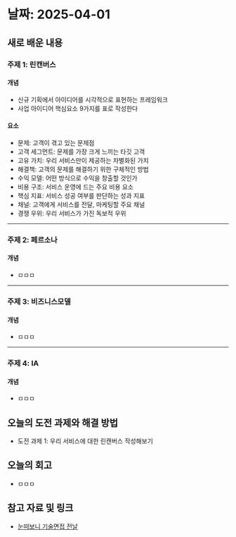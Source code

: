 # 날짜: 2025-04-01

## 새로 배운 내용
### 주제 1: 린캔버스
#### 개념
- 신규 기획에서 아이디어를 시각적으로 표현하는 프레임워크
- 사업 아이디어 핵심요소 9가지를 표로 작성한다

#### 요소
- 문제: 고객이 겪고 있는 문제점
- 고객 세그먼트: 문제를 가장 크게 느끼는 타깃 고객
- 고유 가치: 우리 서비스만이 제공하는 차별화된 가치
- 해결책: 고객의 문제를 해결하기 위한 구체적인 방법
- 수익 모델: 어떤 방식으로 수익을 창출할 것인가
- 비용 구조: 서비스 운영에 드는 주요 비용 요소
- 핵심 지표: 서비스 성공 여부를 판단하는 성과 지표
- 채널: 고객에게 서비스를 전달, 마케팅할 주요 채널
- 경쟁 우위: 우리 서비스가 가진 독보적 우위

---

### 주제 2: 페르소나
#### 개념
- ㅁㅁㅁ

---

### 주제 3: 비즈니스모델
#### 개념
- ㅁㅁㅁ

---

### 주제 4: IA
#### 개념
- ㅁㅁㅁ

## 오늘의 도전 과제와 해결 방법
- 도전 과제 1: 우리 서비스에 대한 린캔버스 작성해보기

## 오늘의 회고
- ㅁㅁㅁ
  
## 참고 자료 및 링크
- [눈떠보니 기술면접 전날](https://ridibooks.com/books/2773000080)
